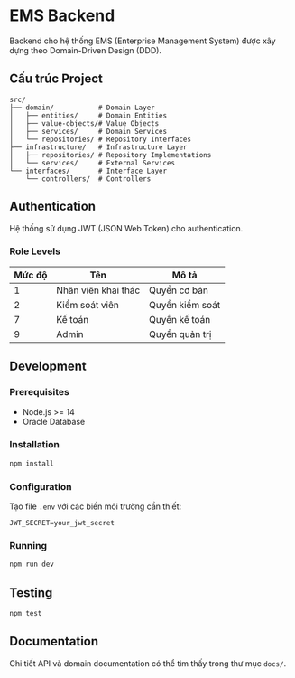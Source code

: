 # EMS Backend

Backend cho hệ thống EMS (Enterprise Management System) được xây dựng theo Domain-Driven Design (DDD).

## Cấu trúc Project

```
src/
├── domain/           # Domain Layer
│   ├── entities/     # Domain Entities
│   ├── value-objects/# Value Objects
│   ├── services/     # Domain Services
│   └── repositories/ # Repository Interfaces
├── infrastructure/   # Infrastructure Layer
│   ├── repositories/ # Repository Implementations
│   └── services/     # External Services
└── interfaces/       # Interface Layer
    └── controllers/  # Controllers
```

## Authentication

Hệ thống sử dụng JWT (JSON Web Token) cho authentication.

### Role Levels

| Mức độ | Tên | Mô tả |
|--------|-----|--------|
| 1 | Nhân viên khai thác | Quyền cơ bản |
| 2 | Kiểm soát viên | Quyền kiểm soát |
| 7 | Kế toán | Quyền kế toán |
| 9 | Admin | Quyền quản trị |

## Development

### Prerequisites

- Node.js >= 14
- Oracle Database

### Installation

```bash
npm install
```

### Configuration

Tạo file `.env` với các biến môi trường cần thiết:

```env
JWT_SECRET=your_jwt_secret
```

### Running

```bash
npm run dev
```

## Testing

```bash
npm test
```

## Documentation

Chi tiết API và domain documentation có thể tìm thấy trong thư mục `docs/`. 